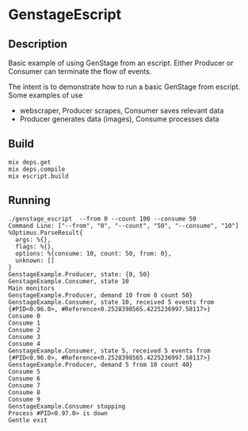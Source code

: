 # GenstageEscript

## Description

Basic example of using GenStage from an escript. Either Producer or
Consumer can terminate the flow of events.

The intent is to demonstrate how to run a basic GenStage from escript. Some examples of use

  * webscraper, Producer scrapes, Consumer saves relevant data
  * Producer generates data (images), Consume processes data

## Build

```
mix deps.get
mix deps.compile
mix escript.build
```

## Running

```
./genstage_escript  --from 0 --count 100 --consume 50
Command Line: ["--from", "0", "--count", "50", "--consume", "10"]
%Optimus.ParseResult{
  args: %{},
  flags: %{},
  options: %{consume: 10, count: 50, from: 0},
  unknown: []
}
GenstageExample.Producer, state: {0, 50}
GenstageExample.Consumer, state 10
Main monitors
GenstageExample.Producer, demand 10 from 0 count 50}
GenstageExample.Consumer, state 10, received 5 events from {#PID<0.96.0>, #Reference<0.2528398565.4225236997.58117>}
Consume 0
Consume 1
Consume 2
Consume 3
Consume 4
GenstageExample.Consumer, state 5, received 5 events from {#PID<0.96.0>, #Reference<0.2528398565.4225236997.58117>}
GenstageExample.Producer, demand 5 from 10 count 40}
Consume 5
Consume 6
Consume 7
Consume 8
Consume 9
GenstageExample.Consumer stopping
Process #PID<0.97.0> is down
Gentle exit
```
